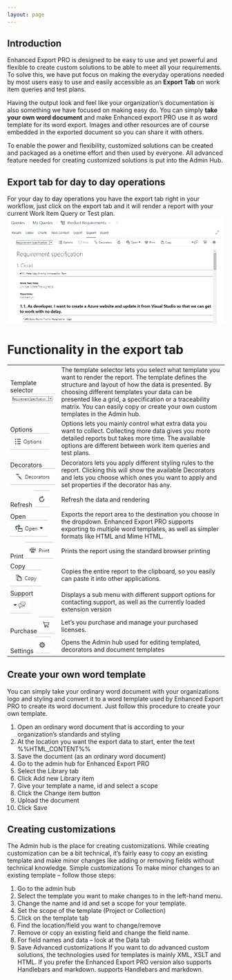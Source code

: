 ```yaml
---
layout: page
---
```


## Introduction
Enhanced Export PRO is designed to be easy to use and yet powerful and flexible to
create custom solutions to be able to meet all your requirements. To solve this, we
have put focus on making the everyday operations needed by most users easy to use
and easily accessible as an **Export Tab** on work item queries and test plans.

Having the output look and feel like your organization’s documentation is also
something we have focused on making easy do. You can simply **take your own word
document** and make Enhanced export PRO use it as word template for its word
export. Images and other resources are of course embedded in the exported
document so you can share it with others.

To enable the power and flexibility, customized solutions can be created and
packaged as a onetime effort and then used by everyone. All advanced feature
needed for creating customized solutions is put into the Admin Hub.


## Export tab for day to day operations
For your day to day operations you have the export tab right in your workflow, just
click on the export tab and it will render a report with your current Work Item Query
or Test plan.
![Export tab](./img/ExportTabScreenShoot.png "Title")


# Functionality in the export tab
| |  |
|-----|-----|
|Template selector ![Template selector](./img/TemplateSelector.png ) | The template selector lets you select what template you want to render the report. The template defines the structure and layout of how the data is presented. By choosing different templates your data can be presented  like a grid, a specification or a traceability matrix. You can easily copy or create your own custom templates in the Admin hub. |
| Options ![Options](./img/Options.png)|  Options lets you mainly control what extra data you want to collect. Collecting more data gives you more detailed reports but takes more time. The available options are different between work item queries and test plans. |
| Decorators ![Decorators](./img/Decorators.png)| Decorators lets you apply different styling rules to the report. Clicking this will show the available Decorators and lets you choose which ones you want to apply and set properties if the decorator has any.|
|Refresh ![Refresh](./img/Refresh.png)| Refresh the data and rendering|
|Open ![Open](./img/Open.png)|Exports the report area to the destination you choose in the dropdown. Enhanced Export PRO supports exporting to multiple word templates, as well as simpler formats like HTML and Mime HTML.
|Print ![Print](./img/Print.png)|Prints the report using the standard browser printing|
|Copy ![Copy](./img/Copy.png )| Copies the entire report to the clipboard, so you easily can paste it into other applications. |
|Support ![Support](./img/Support.png ) | Displays a sub menu with different support options for contacting support, as well as the currently loaded extension version |
|Purchase ![Purchase](./img/Purchase.png) |Let’s you purchase and manage your purchased licenses.|
|Settings ![Settings](./img/Settings.png)| Opens the Admin hub used for editing templated, decorators and document templates|

## Create your own word template
You can simply take your ordinary word document with your organizations logo and
styling and convert it to a word template used by Enhanced Export PRO to create its
word document.
Just follow this procedure to create your own template.
1. Open an ordinary word document that is according to your organization’s
standards and styling
2. At the location you want the export data to start, enter the text
%%HTML_CONTENT%%
3. Save the document (as an ordinary word document)
4. Go to the admin hub for Enhanced Export PRO
5. Select the Library tab
6. Click Add new Library item
7. Give your template a name, id and select a scope
8. Click the Change item button
9. Upload the document
10. Click Save
 


## Creating customizations
The Admin hub is the place for creating customizations. While creating customization
can be a bit technical, it’s fairly easy to copy an existing template and make minor
changes like adding or removing fields without technical knowledge.
Simple customizations
To make minor changes to an existing template – follow those steps:
1. Go to the admin hub
2. Select the template you want to make changes to in the left-hand
menu.
3. Change the name and id and set a scope for your template.
4. Set the scope of the template (Project or Collection)
5. Click on the template tab
6. Find the location/field you want to change/remove
7. Remove or copy an existing field and change the field name.
8. For field names and data – look at the Data tab
9. Save
Advanced customizations
If you want to do advanced custom solutions, the technologies used for templates is
mainly XML, XSLT and HTML. If you prefer the Enhanced Export PRO version also
supports Handlebars and markdown. 
supports Handlebars and markdown. 
